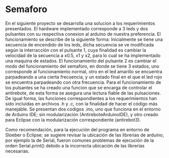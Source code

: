 # Semaforo
En el siguiente proyecto se desarrolla una solucion a los requerimientos presentados. El hardware implementado corresponde a 3 leds y dos pulsantes con su respectiva conexion al arduino de nuestra preferencia.
El funcionamiento se describe de la siguiente forma: Inicialmente se tiene una secuencia de encendido de los leds, dicha secuencia se ve modificada según la interracción con el pulsante 1,
cuya finalidad es cambiar la velocidad de la secuencia a x0.5, x1 y x2, para lo cual se ha implementado una maquina de estados. El funcionamiento del pulsante 2 es cambiar el modo del funcionamiento del semaforo, en donde se tiene 3 estados, 
uno corresponde al funcionamiento normal, otro en el led amarillo se encuentra parpadeando a una cierta frecuencia, y un estado final en el que el led rojo se encuentra parpadeando con otra frecuencia.
Para el funcionamiento de los pulsantes se ha creado una funcion que se encarga de controlar el antirebote, de esta forma se asegura una lectura fiable de las pulsaciones.
De igual forma, las funciones correspondientes a los requerimientos han sido incluidas en archivos .h y .c, con la finalidad de hacer el código más manejable.
Se presentan dos codigos .ino, uno que funciona en el entorno de Arduino IDE; sin modularización (AntireboteArduinoIDE), y otro creado para Eclipse con la modularización correspondiente (antirebot3).

Como recomendación, para la ejecución del programa en entorno de Sloeber o Eclipse; se sugiere revisar la ubicación de las librerias de arduino, por ejemplo la de Serial, fueron comunes problemas de ejecución de la orden Serial.print() debido a la incorrecta ubicación de las librerías necesarias.
